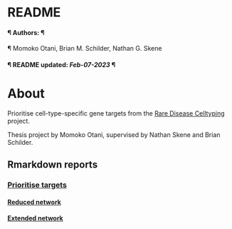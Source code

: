 README
================
<h4> ¶ Authors: ¶ </h4> ¶ Momoko Otani, Brian M. Schilder, Nathan G.
Skene
<h4> ¶ README updated: <i>Feb-07-2023</i> ¶ </h4>

# About

Prioritise cell-type-specific gene targets from the [Rare Disease
Celltyping](https://neurogenomics.github.io/rare_disease_celltyping_apps/home/)
project.

Thesis project by Momoko Otani, supervised by Nathan Skene and Brian
Schilder.

## Rmarkdown reports

### [Prioritise targets](https://neurogenomics.github.io/RareDiseasePrioritisation/reports/prioritise_targets)

#### [Reduced network](https://neurogenomics.github.io/RareDiseasePrioritisation/reports/top_targets_network.html)

#### [Extended network](https://neurogenomics.github.io/RareDiseasePrioritisation/reports/all_targets_network.html)
